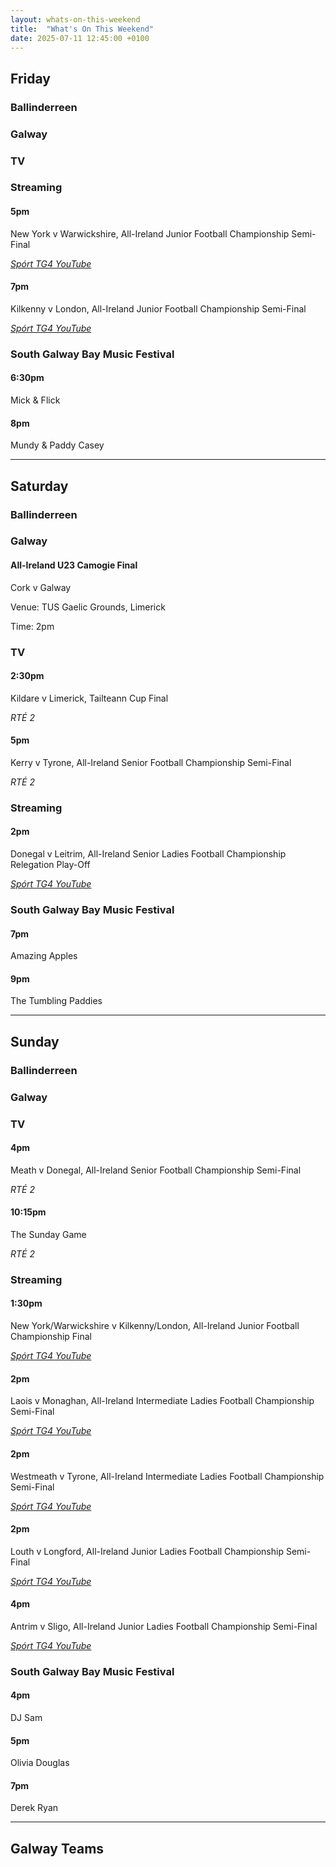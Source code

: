 ```yaml
---
layout: whats-on-this-weekend
title:  "What's On This Weekend"
date: 2025-07-11 12:45:00 +0100
---
```


## Friday

### Ballinderreen

### Galway

### TV

### Streaming

#### 5pm

New York v Warwickshire, All-Ireland Junior Football Championship Semi-Final

[*Spórt TG4 YouTube*](https://www.youtube.com/watch?v=LJye5qmHiN4)

#### 7pm

Kilkenny v London, All-Ireland Junior Football Championship Semi-Final

[*Spórt TG4 YouTube*](https://www.youtube.com/watch?v=vGTR1zxD31o)

### South Galway Bay Music Festival

#### 6:30pm

Mick & Flick

#### 8pm

Mundy & Paddy Casey

---

## Saturday

### Ballinderreen

### Galway

#### All-Ireland U23 Camogie Final

Cork v Galway

Venue: TUS Gaelic Grounds, Limerick

Time: 2pm

### TV

#### 2:30pm

Kildare v Limerick, Tailteann Cup Final

*RTÉ 2*

#### 5pm

Kerry v Tyrone, All-Ireland Senior Football Championship Semi-Final

*RTÉ 2*

### Streaming

#### 2pm

Donegal v Leitrim, All-Ireland Senior Ladies Football Championship Relegation Play-Off

[*Spórt TG4 YouTube*](https://www.youtube.com/watch?v=qO_Aw52Wr5o)

### South Galway Bay Music Festival

#### 7pm

Amazing Apples

#### 9pm

The Tumbling Paddies

---

## Sunday

### Ballinderreen

### Galway

### TV

#### 4pm

Meath v Donegal, All-Ireland Senior Football Championship Semi-Final

*RTÉ 2*

#### 10:15pm

The Sunday Game

*RTÉ 2*

### Streaming

#### 1:30pm

New York/Warwickshire v Kilkenny/London, All-Ireland Junior Football Championship Final

[*Spórt TG4 YouTube*](https://www.youtube.com/watch?v=X_eeLCpYIz0)

#### 2pm

Laois v Monaghan, All-Ireland Intermediate Ladies Football Championship Semi-Final

[*Spórt TG4 YouTube*](https://www.youtube.com/watch?v=jZ8vKUGaQn4)

#### 2pm

Westmeath v Tyrone, All-Ireland Intermediate Ladies Football Championship Semi-Final

[*Spórt TG4 YouTube*](https://www.youtube.com/watch?v=WHWGWtFAy0E)

#### 2pm

Louth v Longford, All-Ireland Junior Ladies Football Championship Semi-Final

[*Spórt TG4 YouTube*](https://www.youtube.com/watch?v=iUHA-rZXEBE)

#### 4pm

Antrim v Sligo, All-Ireland Junior Ladies Football Championship Semi-Final

[*Spórt TG4 YouTube*](https://www.youtube.com/watch?v=f3n0fSEPPII)

### South Galway Bay Music Festival

#### 4pm

DJ Sam

#### 5pm

Olivia Douglas

#### 7pm

Derek Ryan

---

## Galway Teams